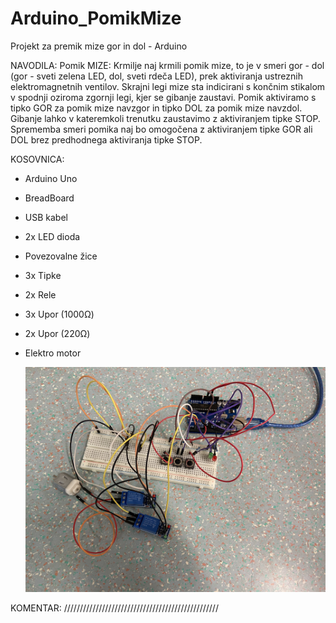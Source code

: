 # Arduino_PomikMize
Projekt za premik mize gor in dol - Arduino

NAVODILA: Pomik MIZE: Krmilje naj krmili pomik mize, to je v smeri gor - dol (gor - sveti zelena LED, dol, sveti rdeča LED), prek aktiviranja ustreznih elektromagnetnih ventilov. Skrajni legi mize sta indicirani s končnim stikalom v spodnji oziroma zgornji legi, kjer se gibanje zaustavi. Pomik aktiviramo s tipko GOR za pomik mize navzgor in tipko DOL za pomik mize navzdol. Gibanje lahko v kateremkoli trenutku zaustavimo z aktiviranjem tipke STOP. Sprememba smeri pomika naj bo omogočena z aktiviranjem tipke GOR ali DOL brez predhodnega aktiviranja tipke STOP.

KOSOVNICA: 
- Arduino Uno 
- BreadBoard 
- USB kabel 
- 2x LED dioda 
- Povezovalne žice 
- 3x Tipke 
- 2x Rele 
- 3x Upor (1000Ω) 
- 2x Upor (220Ω) 
- Elektro motor

  ![Vezje](https://raw.githubusercontent.com/brinstopinsek/Arduino_PomikMize/main/Vezje.png)

KOMENTAR: /////////////////////////////////////////////////
